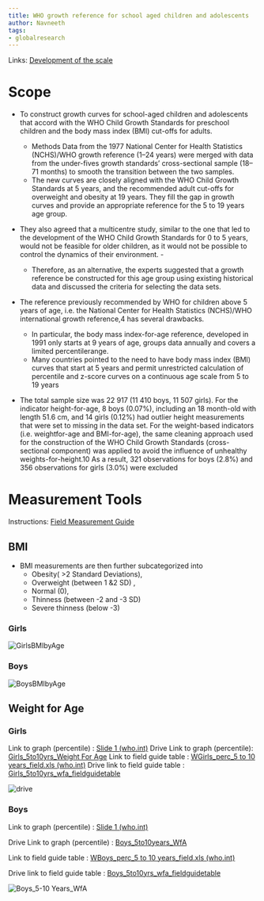 ```yaml
---
title: WHO growth reference for school aged children and adolescents
author: Navneeth
tags: 
- globalresearch
---
```


Links: [Development of the scale](https://drive.google.com/file/d/1yyRKVH75k9ZyErCQ0A-_U07HrnOWmtJ0/view?usp=sharing)


# Scope
-  To construct growth curves for school-aged children and adolescents that accord with the WHO Child Growth Standards  for preschool children and the body mass index (BMI) cut-offs for adults. 
	- Methods Data from the 1977 National Center for Health Statistics (NCHS)/WHO growth reference (1–24 years) were merged  with data from the under-fives growth standards’ cross-sectional sample (18–71 months) to smooth the transition between the  two samples.
	- The new curves are closely aligned with the WHO Child Growth Standards at 5 years, and the recommended adult  cut-offs for overweight and obesity at 19 years. They fill the gap in growth curves and provide an appropriate reference for the 5 to 19 years age group.

- They also agreed  that a multicentre study, similar to the  one that led to the development of the  WHO Child Growth Standards for 0 to  5 years, would not be feasible for older  children, as it would not be possible to  control the dynamics of their environment. - 
	- Therefore, as an alternative, the experts suggested that a growth reference  be constructed for this age group using existing historical data and discussed the criteria for selecting the data sets.

- The reference previously recommended by WHO for children above 5  years of age, i.e. the National Center for  Health Statistics (NCHS)/WHO international growth reference,4 has several drawbacks.
	-  In particular, the body mass  index-for-age reference, developed in 1991 only starts at 9 years of age, groups data annually and covers a limited percentilerange.
	-  Many countries pointed to the need to have body mass  index (BMI) curves that start at 5 years  and permit unrestricted calculation of  percentile and z-score curves on a continuous age scale from 5 to 19 years

- The total sample size was 22 917  (11 410 boys, 11 507 girls). For the indicator height-for-age, 8 boys (0.07%),  including an 18 month-old with length  51.6 cm, and 14 girls (0.12%) had  outlier height measurements that were  set to missing in the data set. For the  weight-based indicators (i.e. weightfor-age and BMI-for-age), the same  cleaning approach used for the construction of the WHO Child Growth  Standards (cross-sectional component)  was applied to avoid the influence of unhealthy weights-for-height.10 As a  result, 321 observations for boys (2.8%)  and 356 observations for girls (3.0%)  were excluded
	


# Measurement Tools

Instructions: [Field Measurement Guide](https://www.who.int/childgrowth/training/module_c_interpreting_indicators.pdf)
## BMI

- BMI measurements are then further subcategorized into 
	- Obesity( >2 Standard Deviations), 
	- Overweight (between 1 &2 SD) ,
	-  Normal (0), 
	- Thinness (between -2 and -3 SD) 
	- Severe thinness (below -3)


### Girls
![GirlsBMIbyAge](https://drive.google.com/uc?id=10xU_YlX6_gYgaDwrkuwC_m0cZYnUKKAa)

### Boys


![BoysBMIbyAge](https://drive.google.com/uc?id=1Ycpnj9o99duIkYRE14J1ptcyIq_q6ZcK)




## Weight for Age 

### Girls

Link to graph (percentile) : [Slide 1 (who.int)](https://cdn.who.int/media/docs/default-source/child-growth/growth-reference-5-19-years/weight-for-age-(5-10-years)/cht-wfa-girls-perc-5-10years.pdf?sfvrsn=757939d1_4)
Drive Link to graph (percentile): [Girls_5to10yrs_Weight For Age](https://drive.google.com/file/d/1s3ywFQxxT3GNGrVjuKph7It9a_v80XU6/view?usp=sharing)
Link to field guide table : [WGirls_perc_5 to 10 years_field.xls (who.int)](https://cdn.who.int/media/docs/default-source/child-growth/growth-reference-5-19-years/weight-for-age-(5-10-years)/sft-wfa-girls-perc-5-10years.pdf?sfvrsn=3dd1f35b_4)
Drive link to field guide table : [Girls_5to10yrs_wfa_fieldguidetable](https://drive.google.com/file/d/1ZeY6azixcVx70HlFzsNpMgSc-vnW_HIx/view?usp=sharing)


![drive](https://drive.google.com/uc?id=1dXuWB8oRaIzS34c4MmHAfxdyH2_7QGwn)


### Boys
Link to graph (percentile) : [Slide 1 (who.int)](https://cdn.who.int/media/docs/default-source/child-growth/growth-reference-5-19-years/weight-for-age-(5-10-years)/cht-wfa-boys-perc-5-10years.pdf?sfvrsn=d45317d3_4)

Drive Link to graph (percentile) : [Boys_5to10years_WfA](https://drive.google.com/file/d/1_TamizhkMyk57QJ3c6vb6ALWiRuCwNZC/view?usp=sharing)

Link to field guide table : [WBoys_perc_5 to 10 years_field.xls (who.int)](https://cdn.who.int/media/docs/default-source/child-growth/growth-reference-5-19-years/weight-for-age-(5-10-years)/sft-wfa-boys-perc-5-10years.pdf?sfvrsn=1615a450_4)

Drive link to field guide table : [Boys_5to10yrs_wfa_fieldguidetable](https://drive.google.com/file/d/1am9u8VdyneDVfFcxyXDDmJ7RANMeq-Uy/view?usp=sharing)

![Boys_5-10 Years_WfA](https://drive.google.com/uc?id=1EpBEDMi3i_GN_kr1cMs17JaAYSVsZqIR)